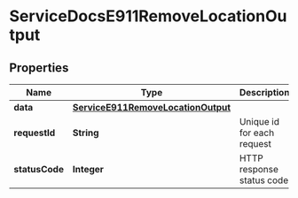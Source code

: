

# ServiceDocsE911RemoveLocationOutput

## Properties

Name | Type | Description | Notes
------------ | ------------- | ------------- | -------------
**data** | [**ServiceE911RemoveLocationOutput**](ServiceE911RemoveLocationOutput.md) |  |  [optional]
**requestId** | **String** | Unique id for each request |  [optional]
**statusCode** | **Integer** | HTTP response status code |  [optional]




